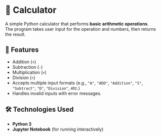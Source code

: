 # 🧮 Calculator

A simple Python calculator that performs **basic arithmetic operations**.  
The program takes user input for the operation and numbers, then returns the result.

## 🚀 Features
- Addition (`+`)
- Subtraction (`-`)
- Multiplication (`×`)
- Division (`÷`)
- Accepts multiple input formats (e.g., `"A"`, `"ADD"`, `"Addition"`, `"S"`, `"Subtract"`, `"D"`, `"Division"`, etc.)
- Handles invalid inputs with error messages.

## 🛠️ Technologies Used
- **Python 3**
- **Jupyter Notebook** (for running interactively)
